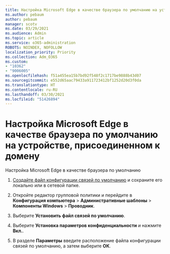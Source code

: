 ```yaml
---
title: Настройка Microsoft Edge в качестве браузера по умолчанию на устройстве, присоединенном к домену
ms.author: pebaum
author: pebaum
manager: scotv
ms.date: 03/29/2021
ms.audience: Admin
ms.topic: article
ms.service: o365-administration
ROBOTS: NOINDEX, NOFOLLOW
localization_priority: Priority
ms.collection: Adm_O365
ms.custom:
- "10362"
- "9006005"
ms.openlocfilehash: f51a455ea15b7bd92f548f2c1717be9888b43d07
ms.sourcegitcommit: e552d65aac79433a911723412bf1252d20d3f0da
ms.translationtype: HT
ms.contentlocale: ru-RU
ms.lasthandoff: 03/30/2021
ms.locfileid: "51426894"
---
```

# <a name="set-microsoft-edge-as-the-default-browser-on-a-domain-joined-device"></a>Настройка Microsoft Edge в качестве браузера по умолчанию на устройстве, присоединенном к домену

Настройка Microsoft Edge в качестве браузера по умолчанию 

1. [Создайте файл конфигурации связей по умолчанию](https://go.microsoft.com/fwlink/?linkid=2132437) и сохраните его локально или в сетевой папке.

1. Откройте редактор групповой политики и перейдите в **Конфигурация компьютера** > **Административные шаблоны** > **Компоненты Windows** > **Проводник**.

1. Выберите **Установить файл связей по умолчанию**.

1. Выберите **Установка параметров конфиденциальности** и нажмите **Вкл.**.

1. В разделе **Параметры** введите расположение файла конфигурации связей по умолчанию, а затем выберите **ОК**.

